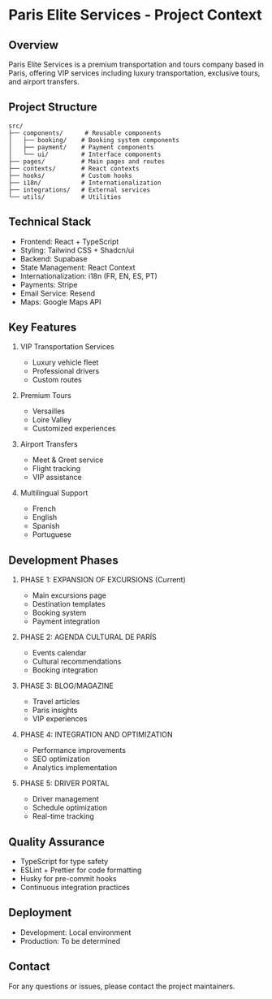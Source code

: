 # Paris Elite Services - Project Context

## Overview
Paris Elite Services is a premium transportation and tours company based in Paris, offering VIP services including luxury transportation, exclusive tours, and airport transfers.

## Project Structure
```
src/
├── components/      # Reusable components
│   ├── booking/    # Booking system components
│   ├── payment/    # Payment components
│   └── ui/         # Interface components
├── pages/          # Main pages and routes
├── contexts/       # React contexts
├── hooks/          # Custom hooks
├── i18n/           # Internationalization
├── integrations/   # External services
└── utils/          # Utilities
```

## Technical Stack
- Frontend: React + TypeScript
- Styling: Tailwind CSS + Shadcn/ui
- Backend: Supabase
- State Management: React Context
- Internationalization: i18n (FR, EN, ES, PT)
- Payments: Stripe
- Email Service: Resend
- Maps: Google Maps API

## Key Features
1. VIP Transportation Services
   - Luxury vehicle fleet
   - Professional drivers
   - Custom routes

2. Premium Tours
   - Versailles
   - Loire Valley
   - Customized experiences

3. Airport Transfers
   - Meet & Greet service
   - Flight tracking
   - VIP assistance

4. Multilingual Support
   - French
   - English
   - Spanish
   - Portuguese

## Development Phases
1. PHASE 1: EXPANSION OF EXCURSIONS (Current)
   - Main excursions page
   - Destination templates
   - Booking system
   - Payment integration

2. PHASE 2: AGENDA CULTURAL DE PARÍS
   - Events calendar
   - Cultural recommendations
   - Booking integration

3. PHASE 3: BLOG/MAGAZINE
   - Travel articles
   - Paris insights
   - VIP experiences

4. PHASE 4: INTEGRATION AND OPTIMIZATION
   - Performance improvements
   - SEO optimization
   - Analytics implementation

5. PHASE 5: DRIVER PORTAL
   - Driver management
   - Schedule optimization
   - Real-time tracking

## Quality Assurance
- TypeScript for type safety
- ESLint + Prettier for code formatting
- Husky for pre-commit hooks
- Continuous integration practices

## Deployment
- Development: Local environment
- Production: To be determined

## Contact
For any questions or issues, please contact the project maintainers.
